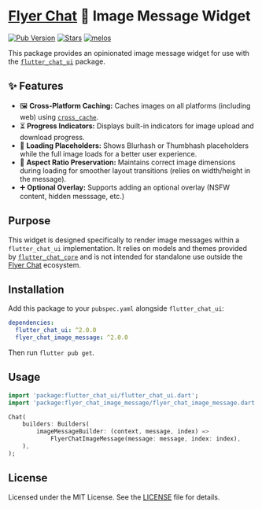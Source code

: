 # [Flyer Chat](https://flyer.chat) 💬 Image Message Widget 

[![Pub Version](https://img.shields.io/pub/v/flyer_chat_image_message?logo=flutter&color=orange)](https://pub.dev/packages/flyer_chat_image_message) [![Stars](https://img.shields.io/github/stars/flyerhq/flutter_chat_ui?style=flat&color=orange&logo=github)](https://github.com/flyerhq/flutter_chat_ui/stargazers) [![melos](https://img.shields.io/badge/maintained%20with-melos-ffffff.svg?color=orange)](https://github.com/invertase/melos)

This package provides an opinionated image message widget for use with the [`flutter_chat_ui`](https://github.com/flyerhq/flutter_chat_ui/tree/main/packages/flutter_chat_ui) package.

## ✨ Features

- 🖼️ **Cross-Platform Caching:** Caches images on all platforms (including web) using [`cross_cache`](https://github.com/flyerhq/flutter_chat_ui/tree/main/packages/cross_cache).
- ⏳ **Progress Indicators:** Displays built-in indicators for image upload and download progress.
- 🎨 **Loading Placeholders:** Shows Blurhash or Thumbhash placeholders while the full image loads for a better user experience.
- 📐 **Aspect Ratio Preservation:** Maintains correct image dimensions during loading for smoother layout transitions (relies on width/height in the message).
- ➕ **Optional Overlay:** Supports adding an optional overlay (NSFW content, hidden messsage, etc.)

## Purpose

This widget is designed specifically to render image messages within a `flutter_chat_ui` implementation. It relies on models and themes provided by [`flutter_chat_core`](https://github.com/flyerhq/flutter_chat_ui/tree/main/packages/flutter_chat_core) and is not intended for standalone use outside the [Flyer Chat](https://flyer.chat) ecosystem.

## Installation

Add this package to your `pubspec.yaml` alongside `flutter_chat_ui`:

```yaml
dependencies:
  flutter_chat_ui: ^2.0.0
  flyer_chat_image_message: ^2.0.0
```

Then run `flutter pub get`.

## Usage

```dart
import 'package:flutter_chat_ui/flutter_chat_ui.dart';
import 'package:flyer_chat_image_message/flyer_chat_image_message.dart';

Chat(
    builders: Builders(
        imageMessageBuilder: (context, message, index) =>
            FlyerChatImageMessage(message: message, index: index),
    ),
);
```

## License

Licensed under the MIT License. See the [LICENSE](https://github.com/flyerhq/flutter_chat_ui/blob/main/packages/flyer_chat_image_message/LICENSE) file for details.
